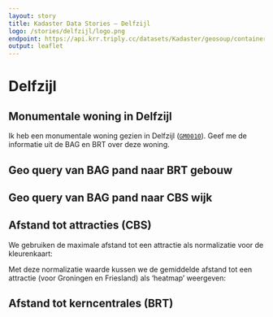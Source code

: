 ```yaml
---
layout: story
title: Kadaster Data Stories ― Delfzijl
logo: /stories/delfzijl/logo.png
endpoint: https://api.krr.triply.cc/datasets/Kadaster/geosoup/containers/endpoint/sparql
output: leaflet
---
```


# Delfzijl

## Monumentale woning in Delfzijl

<!--
<div data-query data-query-sparql="monumenten.rq">
</div>
-->

Ik heb een monumentale woning gezien in Delfzijl (<a
href="TODO"><code>GM0010</code></a>).  Geef me de informatie uit de
BAG en BRT over deze woning.

<div data-query
     data-query-endpoint="https://data.pdok.nl/sparql"
     data-query-sparql="pand.rq">
</div>

## Geo query van BAG pand naar BRT gebouw

<div data-query data-query-sparql="brt.rq">
</div>

## Geo query van BAG pand naar CBS wijk

<div data-query data-query-sparql="wijk.rq">
</div>

## Afstand tot attracties (CBS)

We gebruiken de maximale afstand tot een attractie als normalizatie
voor de kleurenkaart:

<div data-query data-query-sparql="attractie-max.rq">
</div>

Met deze normalizatie waarde kussen we de gemiddelde afstand tot een
attractie (voor Groningen en Friesland) als ‘heatmap’ weergeven:

<div data-query data-query-sparql="attractie.rq">
</div>

## Afstand tot kerncentrales (BRT)

<div data-query data-query-sparql="kerncentrales.rq">
</div>
